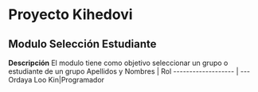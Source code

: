# Proyecto Kihedovi
## Modulo Selección Estudiante
**Descripción**
El modulo tiene como objetivo seleccionar un grupo o estudiante de un grupo
Apellidos y Nombres | Rol
------------------- | ---
Ordaya Loo Kin|Programador
